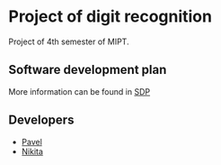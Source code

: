 # Project of digit recognition
Project of 4th semester of MIPT.

## Software development plan
More information can be found in [SDP][]

## Developers

* [Pavel][]    
* [Nikita][]

[SDP]: ./SDP/SDP.pdf
[Pavel]: https://github.com/PaulZakharov
[Nikita]: https://github.com/Tismoney
